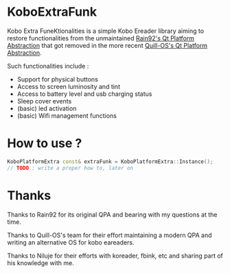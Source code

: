 # KoboExtraFunk

Kobo Extra Fun~~c~~Ktionalities is a simple Kobo Ereader library aiming to restore functionalities from the unmaintained [Rain92's Qt Platform Abstraction](https://github.com/Rain92/qt5-kobo-platform-plugin) that got removed in the more recent [Quill-OS's Qt Platform Abstraction](https://github.com/Quill-OS/qt5-kobo-platform-plugin/). 

Such functionalities include : 
- Support for physical buttons
- Access to screen luminosity and tint 
- Access to battery level and usb charging status
-  Sleep cover events
- (basic) led activation
- (basic) Wifi management functions

# How to use ? 
```cpp
KoboPlatformExtra const& extraFunk = KoboPlatformExtra::Instance();
// TODO : write a proper how to, later on
```
# Thanks 
Thanks to Rain92 for its original QPA and bearing with my questions at the time.

Thanks to Quill-OS's team for their effort maintaining a modern QPA and writing an alternative OS for kobo eareaders.

Thanks to Niluje for their efforts with koreader, fbink, etc and sharing part of his knowledge with me.
